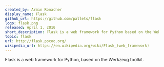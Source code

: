 ```yaml
---
created_by: Armin Ronacher
display_name: Flask
github_url: https://github.com/pallets/flask
logo: flask.png
released: April 1, 2010
short_description: Flask is a web framework for Python based on the Wekzeug toolkit.
topic: flask
url: http://flask.pocoo.org/
wikipedia_url: https://en.wikipedia.org/wiki/Flask_(web_framework)
---
```

Flask is a web framework for Python, based on the Werkzeug toolkit.
